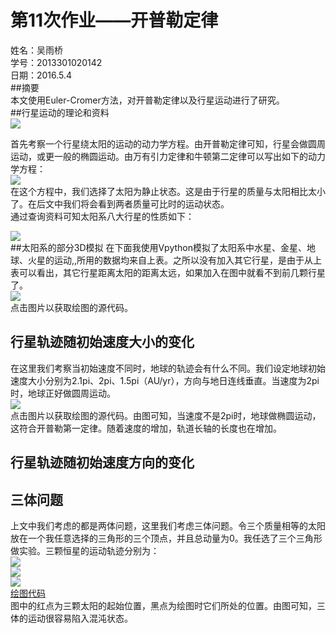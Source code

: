 # 第11次作业——开普勒定律  
姓名：吴雨桥  
学号：2013301020142  
日期：2016.5.4  
##摘要  
本文使用Euler-Cromer方法，对开普勒定律以及行星运动进行了研究。  
##行星运动的理论和资料  
![](http://gtb.baidu.com/HttpService/get?p=dHlwZT1pbWFnZS9qcGVnJm49dmlzJnQ9YWRpbWcmYz10YjppZyZyPTM2NjA1OTM2NjMsMjc1MjEzNzY2MAAAAA==)  

首先考察一个行星绕太阳的运动的动力学方程。由开普勒定律可知，行星会做圆周运动，或更一般的椭圆运动。由万有引力定律和牛顿第二定律可以写出如下的动力学方程：  
![](https://raw.githubusercontent.com/wuyuqiao/computationalphysics_N2013301020142/master/chap4/a.png)  
在这个方程中，我们选择了太阳为静止状态。这是由于行星的质量与太阳相比太小了。在后文中我们将会看到两者质量可比时的运动状态。  
通过查询资料可知太阳系八大行星的性质如下：  

![](https://raw.githubusercontent.com/wuyuqiao/computationalphysics_N2013301020142/master/chap4/b.png)  
##太阳系的部分3D模拟
在下面我使用Vpython模拟了太阳系中水星、金星、地球、火星的运动,,所用的数据均来自上表。之所以没有加入其它行星，是由于从上表可以看出，其它行星距离太阳的距离太远，如果加入在图中就看不到前几颗行星了。  
[![](https://raw.githubusercontent.com/wuyuqiao/computationalphysics_N2013301020142/master/chap4/C.gif)](https://raw.githubusercontent.com/wuyuqiao/computationalphysics_N2013301020142/master/chap4/c.py)  
点击图片以获取绘图的源代码。  
## 行星轨迹随初始速度大小的变化  
在这里我们考察当初始速度不同时，地球的轨迹会有什么不同。我们设定地球初始速度大小分别为2.1pi、2pi、1.5pi（AU/yr），方向与地日连线垂直。当速度为2pi时，地球正好做圆周运动。  
[![](https://raw.githubusercontent.com/wuyuqiao/computationalphysics_N2013301020142/master/chap4/figure_1.png)](https://raw.githubusercontent.com/wuyuqiao/computationalphysics_N2013301020142/master/chap4/d.py)  
点击图片以获取绘图的源代码。由图可知，当速度不是2pi时，地球做椭圆运动，这符合开普勒第一定律。随着速度的增加，轨道长轴的长度也在增加。  
## 行星轨迹随初始速度方向的变化  
## 三体问题  
上文中我们考虑的都是两体问题，这里我们考虑三体问题。令三个质量相等的太阳放在一个我任意选择的三角形的三个顶点，并且总动量为0。我任选了三个三角形做实验。三颗恒星的运动轨迹分别为：  
![](https://raw.githubusercontent.com/wuyuqiao/computationalphysics_N2013301020142/master/chap4/331.png)  
![](https://raw.githubusercontent.com/wuyuqiao/computationalphysics_N2013301020142/master/chap4/332.png)  
![](https://raw.githubusercontent.com/wuyuqiao/computationalphysics_N2013301020142/master/chap4/333.png)  
[绘图代码](https://raw.githubusercontent.com/wuyuqiao/computationalphysics_N2013301020142/master/chap4/three%20body.py)  
图中的红点为三颗太阳的起始位置，黑点为绘图时它们所处的位置。由图可知，三体的运动很容易陷入混沌状态。
